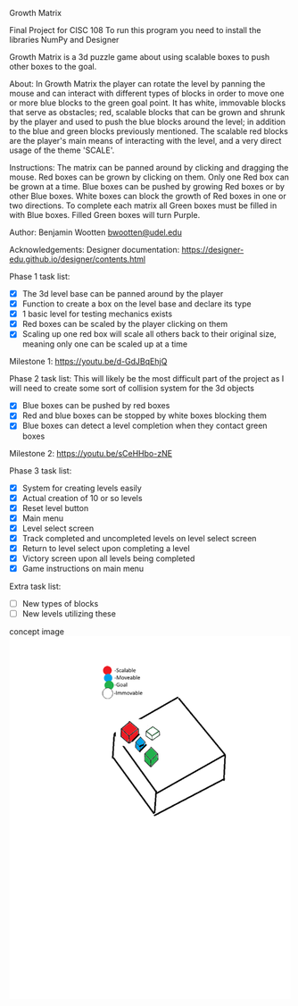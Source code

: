 Growth Matrix

Final Project for CISC 108
To run this program you need to install the libraries NumPy and Designer

Growth Matrix is a 3d puzzle game about using scalable boxes to push other boxes to the goal.

About:
In Growth Matrix the player can rotate the level  by panning the mouse and can interact with different types of blocks
in order to move one or more blue blocks to the green goal point. It has white, immovable blocks that serve as
obstacles; red, scalable blocks that can be grown and shrunk by the player and used to push the blue blocks around the
level; in addition to the blue and green blocks previously mentioned. The scalable red blocks are the player's main
means of interacting with the level, and a very direct usage of the theme 'SCALE'.

Instructions:
The matrix can be panned around by clicking and dragging the mouse.
Red boxes can be grown by clicking on them.
Only one Red box can be grown at a time.
Blue boxes can be pushed by growing Red boxes or by other Blue boxes.
White boxes can block the growth of Red boxes in one or two directions.
To complete each matrix all Green boxes must be filled in with Blue boxes.
Filled Green boxes will turn Purple.

Author:
Benjamin Wootten
bwootten@udel.edu

Acknowledgements:
Designer documentation: https://designer-edu.github.io/designer/contents.html

Phase 1 task list:
- [x] The 3d level base can be panned around by the player
- [x] Function to create a box on the level base and declare its type
- [x] 1 basic level for testing mechanics exists
- [x] Red boxes can be scaled by the player clicking on them
- [x] Scaling up one red box will scale all others back to their original size,
        meaning only one can be scaled up at a time

Milestone 1: https://youtu.be/d-GdJBqEhjQ

Phase 2 task list:
This will likely be the most difficult part of the project as I will need to create
some sort of collision system for the 3d objects
- [x] Blue boxes can be pushed by red boxes
- [x] Red and blue boxes can be stopped by white boxes blocking them
- [x] Blue boxes can detect a level completion when they contact green boxes

Milestone 2: https://youtu.be/sCeHHbo-zNE

Phase 3 task list:
- [x] System for creating levels easily
- [x] Actual creation of 10 or so levels
- [x] Reset level button
- [x] Main menu
- [x] Level select screen
- [x] Track completed and uncompleted levels on level select screen
- [x] Return to level select upon completing a level
- [x] Victory screen upon all levels being completed
- [x] Game instructions on main menu

Extra task list:
- [ ] New types of blocks
- [ ] New levels utilizing these

concept image
![Sketch demonstrating the level with each type of block present](https://github.com/BenjaminWootten/Final-Project-CISC-108-honors/blob/main/Images/CISC108%20final%20project%20sketch.png)